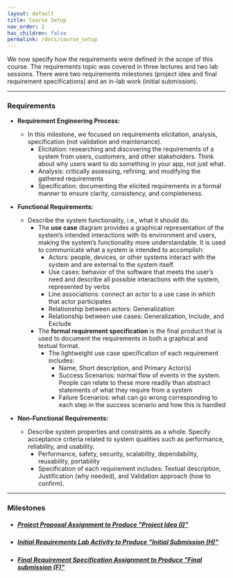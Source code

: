 ```yaml
---
layout: default
title: Course Setup
nav_order: 2
has_children: false
permalink: /docs/course_setup
---
```


We now specify how the requirements were defined in the scope of this course. The requirements topic was covered in three lectures and two lab sessions. There were two requirements milestones (project idea and final requirement specifications) and an in-lab work (initial submission).

---

### Requirements

- **Requirement Engineering Process:**
  - In this milestone, we focused on requirements elicitation, analysis, specification (not validation and maintenance).
    - Elicitation: researching and discovering the requirements of a system from users, customers, and other stakeholders. Think about why users want to do something in your app, not just what.
    - Analysis: critically assessing, refining, and modifying the gathered requirements
    - Specification: documenting the elicited requirements in a formal manner to ensure clarity, consistency, and completeness.

- **Functional Requirements:**
  - Describe the system functionality, i.e., what it should do.
    - The **use case** diagram provides a graphical representation of the system’s intended interactions with its environment and users, making the system’s functionality more understandable. It is used to communicate what a system is intended to accomplish:
      - Actors: people, devices, or other systems interact with the system and are external to the system itself.
      - Use cases: behavior of the software that meets the user’s need and describe all possible interactions with the system, represented by verbs
      - Line associations: connect an actor to a use case in which that actor participates
      - Relationship between actors: Generalization
      - Relationship between use cases: Generalization, Include, and Exclude
    - The **formal requirement specification** is the final product that is used to document the requirements in both a graphical and textual format.
      - The lightweight use case specification of each requirement includes:
        - Name, Short description, and Primary Actor(s)
        - Success Scenarios: normal flow of events in the system. People can relate to these more readily than abstract statements of what they require from a system
        - Failure Scenarios: what can go wrong corresponding to each step in the success scenario and how this is handled

- **Non-Functional Requirements:**
  - Describe system properties and constraints as a whole. Specify acceptance criteria related to system qualities such as performance, reliability, and usability.
    - Performance, safety, security, scalability, dependability, reusability, portability
    - Specification of each requirement includes: Textual description, Justification (why needed), and Validation approach (how to confirm).


---

### Milestones


- ##### [Project Proposal Assignment to Produce "Project Idea (I)"](data/M1_Project_Ideas.pdf) 

- ##### [Initial Requirements Lab Activity to Produce "Initial Submission (H)"](data/M2A_Requirements.pdf)

- ##### [Final Requirement Specification Assignment to Produce "Final submission (F)"](data/M2B_Requirements.pdf)
